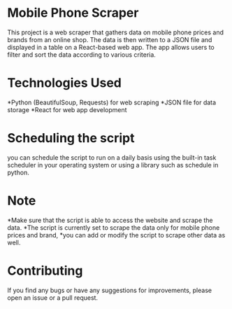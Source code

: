 # Mobile Phone Scraper

This project is a web scraper that gathers data on mobile phone prices and brands from an online shop. The data is then written to a JSON file and displayed in a table on a React-based web app. The app allows users to filter and sort the data according to various criteria.

# Technologies Used
*Python (BeautifulSoup, Requests) for web scraping
*JSON file for data storage
*React for web app development
    
# Scheduling the script
you can schedule the script to run on a daily basis using the built-in task scheduler in your operating system or using a library such as schedule in python.

# Note
*Make sure that the script is able to access the website and scrape the data.
*The script is currently set to scrape the data only for mobile phone prices and brand, 
*you can add or modify the script to scrape other data as well.

# Contributing
If you find any bugs or have any suggestions for improvements, please open an issue or a pull request.
